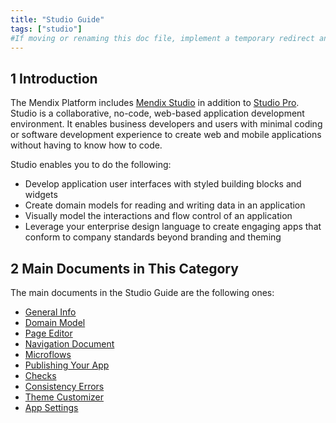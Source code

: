 ```yaml
---
title: "Studio Guide"
tags: ["studio"]
#If moving or renaming this doc file, implement a temporary redirect and let the respective team know they should update the URL in the product. See Mapping to Products for more details.
---
```


## 1 Introduction 

The Mendix Platform includes [Mendix Studio](general) in addition to [Studio Pro](/refguide/desktop-modeler-overview). Studio is a collaborative, no-code, web-based application development environment. It enables business developers and users with minimal coding or software development experience to create  web and mobile applications without having to know how to code.

Studio enables you to do the following: 

* Develop application user interfaces with styled building blocks and widgets
* Create domain models for reading and writing data in an application
* Visually model the interactions and flow control of an application
* Leverage your enterprise design language to create engaging apps that conform to company standards beyond branding and theming 

## 2 Main Documents in This Category

The main documents in the Studio Guide are the following ones:

* [General Info](general) 
* [Domain Model](domain-models)
* [Page Editor](page-editor)
* [Navigation Document](navigation)
* [Microflows](microflows)
* [Publishing Your App](publishing-app)
* [Checks](checks)
* [Consistency Errors](consistency-errors)
* [Theme Customizer](theme-customizer)
* [App Settings](app-settings)